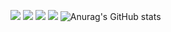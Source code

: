 ![](https://github-profile-summary-cards.vercel.app/api/cards/profile-details?username=timkmit&theme=2077)
![](https://github-profile-summary-cards.vercel.app/api/cards/most-commit-language?username=timkmit&theme=2077)
![](https://github-profile-summary-cards.vercel.app/api/cards/repos-per-language?username=timkmit&theme=2077)
![](https://komarev.com/ghpvc/?username=timkmit)
![Anurag's GitHub stats](https://github-readme-stats.vercel.app/api?username=timkmit&show=reviews,discussions_started,discussions_answered,prs_merged,prs_merged_percentage&show_icons=true&theme=github_dark)
